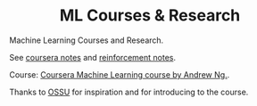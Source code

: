 <div style="text-align:center" align="center">

# **ML Courses & Research**

</div>

Machine Learning Courses and Research.

See [coursera notes](./coursera/README.md) and [reinforcement notes](./extra-reinforcement/README.md).

Course: [Coursera Machine Learning course by Andrew Ng.](https://www.coursera.org/learn/machine-learning).

Thanks to [OSSU](https://github.com/ossu/computer-science) for inspiration and for introducing to the course.
